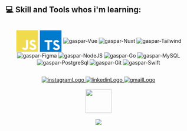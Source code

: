 <h2>💻 Skill and Tools whos i'm learning:</h2>

<div style="display: inline_block" align="center"><br>
  <img align="center" alt="gaspar-Js" height="60" width="60" src="https://raw.githubusercontent.com/devicons/devicon/master/icons/javascript/javascript-plain.svg">
  <img align="center" alt="gaspar-Ts" height="60" width="60" src="https://raw.githubusercontent.com/devicons/devicon/master/icons/typescript/typescript-plain.svg">
  <img align="center" alt="gaspar-Vue" height="60" width="60" src="https://cdn.jsdelivr.net/gh/devicons/devicon/icons/vuejs/vuejs-original.svg">
  <img align="center" alt="gaspar-Nuxt" height="60" width="60" src="https://cdn.jsdelivr.net/gh/devicons/devicon@latest/icons/nuxtjs/nuxtjs-original.svg">
  <img align="center" alt="gaspar-Tailwind" height="60" width="60" src="https://cdn.jsdelivr.net/gh/devicons/devicon@latest/icons/tailwindcss/tailwindcss-original.svg" />
  <img align="center" alt="gaspar-Figma" height="60" width="60" src="https://cdn.jsdelivr.net/gh/devicons/devicon@latest/icons/figma/figma-original.svg" />
  <img align="center" alt="gaspar-NodeJS" height="60" width="60" src="https://cdn.jsdelivr.net/gh/devicons/devicon/icons/nodejs/nodejs-original.svg">
  <img align="center" alt="gaspar-Go" height="60" width="60" src="https://cdn.jsdelivr.net/gh/devicons/devicon@latest/icons/go/go-original.svg" />
  <img align="center" alt="gaspar-MySQL" height="60" width="60" src="https://cdn.jsdelivr.net/gh/devicons/devicon/icons/mysql/mysql-original.svg">
  <img align="center" alt="gaspar-PostgreSql" height="60" width="60" src="https://cdn.jsdelivr.net/gh/devicons/devicon/icons/postgresql/postgresql-plain.svg">
  <img align="center" alt="gaspar-Git" height="60" width="60" src="https://cdn.jsdelivr.net/gh/devicons/devicon/icons/git/git-original.svg">
  <img align="center" alt="gaspar-Swift" height="60" width="60" src="https://cdn.jsdelivr.net/gh/devicons/devicon/icons/swift/swift-original.svg">
</div>

  ## 

<div align="center">
    <a href="https://instagram.com/matheusgasparx" target="_blank">
      <img src="https://raw.githubusercontent.com/maurodesouza/profile-readme-generator/master/src/assets/icons/social/instagram/default.svg" width="49" height="30" alt="instagramLogo"  />
    </a>
    <a href="https://www.linkedin.com/in/mgaspardev/" target="_blank">
      <img src="https://raw.githubusercontent.com/maurodesouza/profile-readme-generator/master/src/assets/icons/social/linkedin/default.svg" width="49" height="30" alt="linkedinLogo"  />
    </a>
    <a href="mailto:contatomatheusgaspar@gmail.com" target="_blank">
      <img src="https://raw.githubusercontent.com/maurodesouza/profile-readme-generator/master/src/assets/icons/social/gmail/default.svg" width="49" height="30" alt="gmailLogo"  />
    </a>
</div><br>

<div align="center">
  <img src="https://user-images.githubusercontent.com/74038190/212284087-bbe7e430-757e-4901-90bf-4cd2ce3e1852.gif" width="70" height="65">
</div>

<div align="center">

  [![](https://visitcount.itsvg.in/api?id=matheusgasparx&label=views&color=0&icon=5&pretty=true)](https://visitcount.itsvg.in)

</div>
  

  

